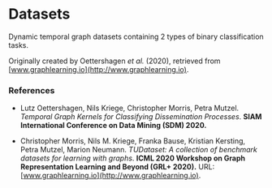 # Datasets

Dynamic temporal graph datasets containing 2 types of binary classification tasks.

Originally created by Oettershagen *et al.* (2020), retrieved from [www.graphlearning.io](http://www.graphlearning.io).

### References

* Lutz Oettershagen, Nils Kriege, Christopher Morris, Petra Mutzel. *Temporal Graph Kernels for Classifying Dissemination Processes*. **SIAM International Conference on Data Mining (SDM) 2020.**

* Christopher Morris, Nils M. Kriege, Franka Bause, Kristian Kersting, Petra Mutzel, Marion Neumann. *TUDataset: A collection of benchmark datasets for learning with graphs*. **ICML 2020 Workshop on Graph Representation Learning and Beyond (GRL+ 2020).** URL: [www.graphlearning.io](http://www.graphlearning.io).
